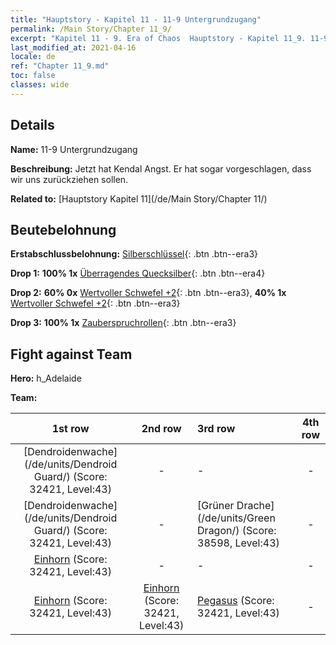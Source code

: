```yaml
---
title: "Hauptstory - Kapitel 11 - 11-9 Untergrundzugang"
permalink: /Main Story/Chapter 11_9/
excerpt: "Kapitel 11 - 9. Era of Chaos  Hauptstory - Kapitel 11_9. 11-9 Untergrundzugang"
last_modified_at: 2021-04-16
locale: de
ref: "Chapter 11_9.md"
toc: false
classes: wide
---
```


## Details

 **Name:** 11-9 Untergrundzugang

 **Beschreibung:** Jetzt hat Kendal Angst. Er hat sogar vorgeschlagen, dass wir uns zurückziehen sollen.

 **Related to:** [Hauptstory Kapitel 11](/de/Main Story/Chapter 11/)

## Beutebelohnung

 **Erstabschlussbelohnung:** [Silberschlüssel](/de/Items/con_693/){: .btn .btn--era3}

 **Drop 1:** **100% 1x** [Überragendes Quecksilber](/de/Items/mat_35/){: .btn .btn--era4}

 **Drop 2:** **60% 0x** [Wertvoller Schwefel +2](/de/Items/mat_29/){: .btn .btn--era3}, **40% 1x** [Wertvoller Schwefel +2](/de/Items/mat_29/){: .btn .btn--era3}

 **Drop 3:** **100% 1x** [Zauberspruchrollen](/de/Items/con_694/){: .btn .btn--era3}


## Fight against Team
 **Hero:** h_Adelaide

 **Team:**


  | 1st row | 2nd row | 3rd row | 4th row |
  |:----:|:----:|:----|:----:|
  | [Dendroidenwache](/de/units/Dendroid Guard/) (Score: 32421, Level:43)  | - | - | - |
  | [Dendroidenwache](/de/units/Dendroid Guard/) (Score: 32421, Level:43)  | - | [Grüner Drache](/de/units/Green Dragon/) (Score: 38598, Level:43)  | - |
  | [Einhorn](/de/units/Unicorn/) (Score: 32421, Level:43)  | - | - | - |
  | [Einhorn](/de/units/Unicorn/) (Score: 32421, Level:43)  | [Einhorn](/de/units/Unicorn/) (Score: 32421, Level:43)  | [Pegasus](/de/units/Pegasus/) (Score: 32421, Level:43)  | - |



